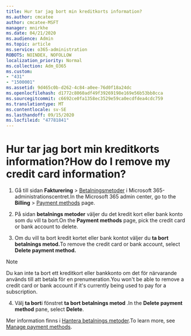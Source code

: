 ```yaml
---
title: Hur tar jag bort min kreditkorts information?
ms.author: cmcatee
author: cmcatee-MSFT
manager: mnirkhe
ms.date: 04/21/2020
ms.audience: Admin
ms.topic: article
ms.service: o365-administration
ROBOTS: NOINDEX, NOFOLLOW
localization_priority: Normal
ms.collection: Adm_O365
ms.custom:
- "431"
- "1500001"
ms.assetid: 9d465c0b-d262-4c84-a0ee-76d0f18a24dc
ms.openlocfilehash: d1772c8060adf49f39269198e169e56b53bb8cca
ms.sourcegitcommit: c6692ce0fa1358ec3529e59ca0ecdfdea4cdc759
ms.translationtype: MT
ms.contentlocale: sv-SE
ms.lasthandoff: 09/15/2020
ms.locfileid: "47781841"
---
```

# <a name="how-do-i-remove-my-credit-card-information"></a><span data-ttu-id="569fd-102">Hur tar jag bort min kreditkorts information?</span><span class="sxs-lookup"><span data-stu-id="569fd-102">How do I remove my credit card information?</span></span>

1. <span data-ttu-id="569fd-103">Gå till sidan **Fakturering** \> [Betalningsmetoder](https://go.microsoft.com/fwlink/p/?linkid=2018806) i Microsoft 365-administrationscentret.</span><span class="sxs-lookup"><span data-stu-id="569fd-103">In the Microsoft 365 admin center, go to the **Billing** \> [Payment methods](https://go.microsoft.com/fwlink/p/?linkid=2018806) page.</span></span>

2. <span data-ttu-id="569fd-104">På sidan **betalnings metoder** väljer du det kredit kort eller bank konto som du vill ta bort.</span><span class="sxs-lookup"><span data-stu-id="569fd-104">On the **Payment methods** page, pick the credit card or bank account to delete.</span></span>

3. <span data-ttu-id="569fd-105">Om du vill ta bort kredit kortet eller bank kontot väljer du **ta bort betalnings metod.**</span><span class="sxs-lookup"><span data-stu-id="569fd-105">To remove the credit card or bank account, select **Delete payment method.**</span></span>

> [!NOTE]
> <span data-ttu-id="569fd-106">Du kan inte ta bort ett kreditkort eller bankkonto om det för närvarande används till att betala för en prenumeration.</span><span class="sxs-lookup"><span data-stu-id="569fd-106">You won't be able to remove a credit card or bank account if it's currently being used to pay for a subscription.</span></span>

4. <span data-ttu-id="569fd-107">Välj **ta bort**i fönstret **ta bort betalnings metod** .</span><span class="sxs-lookup"><span data-stu-id="569fd-107">In the **Delete payment method** pane, select **Delete**.</span></span>

<span data-ttu-id="569fd-108">Mer information finns i [Hantera betalnings metoder](https://docs.microsoft.com/microsoft-365/commerce/billing-and-payments/manage-payment-methods).</span><span class="sxs-lookup"><span data-stu-id="569fd-108">To learn more, see [Manage payment methods](https://docs.microsoft.com/microsoft-365/commerce/billing-and-payments/manage-payment-methods).</span></span>